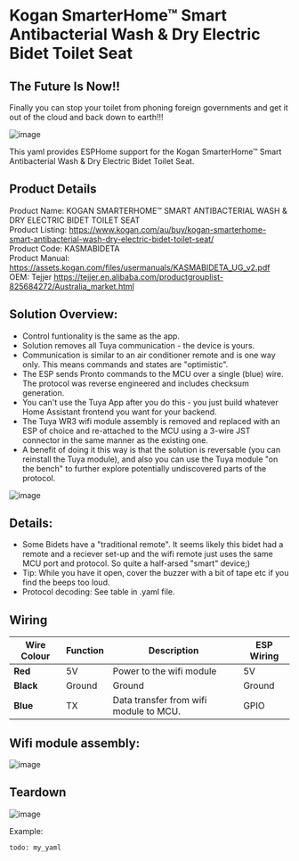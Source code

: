 # Kogan SmarterHome™ Smart Antibacterial Wash & Dry Electric Bidet Toilet Seat

## The Future Is Now!!
Finally you can stop your toilet from phoning foreign governments and get it out of the cloud and back down to earth!!!

![image](https://github.com/OkhammahkO/esphome_my_custom_components/assets/43776617/12326551-d852-4b70-8c4d-cae6e001090d)
 
This yaml provides ESPHome support for the Kogan SmarterHome™ Smart Antibacterial Wash & Dry Electric Bidet Toilet Seat.

## Product Details
Product Name:      KOGAN SMARTERHOME™ SMART ANTIBACTERIAL WASH & DRY ELECTRIC BIDET TOILET SEAT  
Product Listing:   https://www.kogan.com/au/buy/kogan-smarterhome-smart-antibacterial-wash-dry-electric-bidet-toilet-seat/  
Product Code:      KASMABIDETA  
Product Manual:    https://assets.kogan.com/files/usermanuals/KASMABIDETA_UG_v2.pdf  
OEM:               Tejjer https://tejjer.en.alibaba.com/productgrouplist-825684272/Australia_market.html  

## Solution Overview:
* Control funtionality is the same as the app.
* Solution removes all Tuya communication - the device is yours.
* Communication is similar to an air conditioner remote and is one way only. This means commands and states are "optimistic".
* The ESP sends Pronto commands to the MCU over a single (blue) wire. The protocol was reverse engineered and includes checksum generation. 
* You can't use the Tuya App after you do this - you just build whatever Home Assistant frontend you want for your backend.
* The Tuya WR3 wifi module assembly is removed and replaced with an ESP of choice and re-attached to the MCU using a 3-wire JST connector in the same manner as the existing one.
* A benefit of doing it this way is that the solution is reversable (you can reinstall the Tuya module), and also you can use the Tuya module "on the bench" to further explore potentially undiscovered parts of the protocol.   

![image](https://github.com/OkhammahkO/esphome_my_custom_components/assets/43776617/9b7b1ba4-1bef-4b2c-b360-266b64056bd5)


## Details:
* Some Bidets have a "traditional remote". It seems likely this bidet had a remote and a reciever set-up and the wifi remote just uses the same MCU port and protocol. So quite a half-arsed "smart" device;)
* Tip: While you have it open, cover the buzzer with a bit of tape etc if you find the beeps too loud.
* Protocol decoding: See table in .yaml file.

## Wiring
| **Wire Colour** | **Function** | **Description**                         |  **ESP Wiring**  |
|-----------------|--------------|-----------------------------------------|------------------|
| **Red**         | 5V           | Power to the wifi module                | 5V               |
| **Black**       | Ground       | Ground                                  | Ground           |
| **Blue**        | TX           | Data transfer from wifi module to MCU.  | GPIO             |

## Wifi module assembly:  
![image](https://github.com/OkhammahkO/esphome_my_custom_components/assets/43776617/040e41af-f24a-46bb-90e7-a5dbdb355b93)


## Teardown
![image](https://github.com/OkhammahkO/esphome_my_custom_components/assets/43776617/f63378d9-b8c1-418d-99a5-042ef7a8c15d)

Example:

```
todo: my_yaml

```
